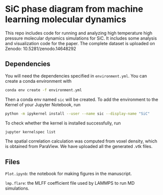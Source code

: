 # SiC phase diagram from machine learning molecular dynamics
This repo includes code for running and analyzing high temperature high pressure molecular dynamics simulations for SiC. It includes some analysis and visualization code for the paper.
The complete dataset is uploaded on Zenodo: 10.5281/zenodo.14648292

## Dependencies

You will need the dependencies specified in `environment.yml`. You can create a conda environment with 

```bash
conda env create -f environment.yml
```

Then a conda env named `sic` will be created. To add the environment to the Kernel of your Jupyter Notebook, run

```bash
python -m ipykernel install --user --name sic --display-name "SiC"
```

To check whether the kernel is installed successfully, run

```bash
jupyter kernelspec list
```

The spatial correlation calculation was computed from voxel density, which is obtained from ParaView. We have uploaded all the generated .vtk files.

## Files

`Plot.ipynb`: the notebook for making figures in the manuscript.

`lmp.flare`: the MLFF coefficient file used by LAMMPS to run MD simulations.

